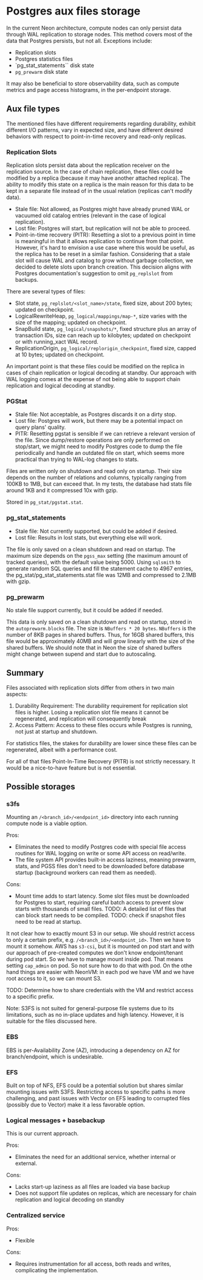 # Postgres aux files storage

In the current Neon architecture, compute nodes can only persist data through WAL replication to storage nodes. This method covers most of the data that Postgres persists, but not all. Exceptions include:

* Replication slots
* Postgres statistics files
* `pg_stat_statements`` disk state
* `pg_prewarm` disk state

It may also be beneficial to store observability data, such as compute metrics and page access histograms, in the per-endpoint storage.

## Aux file types

The mentioned files have different requirements regarding durability, exhibit different I/O patterns, vary in expected size, and have different desired behaviors with respect to point-in-time recovery and read-only replicas.

### Replication Slots

Replication slots persist data about the replication receiver on the replication source. In the case of chain replication, these files could be modified by a replica (because it may have another attached replica). The ability to modify this state on a replica is the main reason for this data to be kept in a separate file instead of in the usual relation (replicas can't modify data).

* Stale file: Not allowed, as Postgres might have already pruned WAL or vacuumed old catalog entries (relevant in the case of logical replication).
* Lost file: Postgres will start, but replication will not be able to proceed.
* Point-in-time recovery (PITR): Resetting a slot to a previous point in time is meaningful in that it allows replication to continue from that point. However, it's hard to envision a use case where this would be useful, as the replica has to be reset in a similar fashion. Considering that a stale slot will cause WAL and catalog to grow without garbage collection, we decided to delete slots upon branch creation. This decision aligns with Postgres documentation's suggestion to omit `pg_replslot` from backups.

There are several types of files:

* Slot state, `pg_replslot/<slot_name>/state`, fixed size, about 200 bytes; updated on checkpoint.
* LogicalRewriteHeap, `pg_logical/mappings/map-*`, size varies with the size of the mapping; updated on checkpoint.
* SnapBuild state, `pg_logical/snapshots/*`, fixed structure plus an array of transaction IDs, size can reach up to kilobytes; updated on checkpoint or with running_xact WAL record.
* ReplicationOrigin, `pg_logical/replorigin_checkpoint`, fixed size, capped at 10 bytes; updated on checkpoint.

An important point is that these files could be modified on the replica in cases of chain replication or logical decoding at standby. Our approach with WAL logging comes at the expense of not being able to support chain replication and logical decoding at standby.

### PGStat

* Stale file: Not acceptable, as Postgres discards it on a dirty stop.
* Lost file: Postgres will work, but there may be a potential impact on query plans' quality.
* PITR: Resetting pgstat is sensible if we can retrieve a relevant version of the file. Since dump/restore operations are only performed on stop/start, we might need to modify Postgres code to dump the file periodically and handle an outdated file on start, which seems more practical than trying to WAL-log changes to stats.

Files are written only on shutdown and read only on startup. Their size depends on the number of relations and columns, typically ranging from 100KB to 1MB, but can exceed that. In my tests, the database had stats file around 1KB and it compressed 10x with gzip.

Stored in `pg_stat/pgstat.stat`.

### pg_stat_statements

* Stale file: Not currently supported, but could be added if desired.
* Lost file: Results in lost stats, but everything else will work.

The file is only saved on a clean shutdown and read on startup. The maximum size depends on the `pgss_max` setting (the maximum amount of tracked queries), with the default value being 5000. Using `sqlsmith` to generate random SQL queries and fill the statement cache to 4967 entries, the pg_stat/pg_stat_statements.stat file was 12MB and compressed to 2.1MB with gzip.

### pg_prewarm

No stale file support currently, but it could be added if needed.

This data is only saved on a clean shutdown and read on startup, stored in the `autoprewarm.blocks` file. The size is `NBuffers * 20 bytes`. `NBuffers` is the number of 8KB pages in shared buffers. Thus, for 16GB shared buffers, this file would be approximately 40MB and will grow linearly with the size of the shared buffers. We should note that in Neon the size of shared buffers might change between supend and start due to autoscaling.

## Summary

Files associated with replication slots differ from others in two main aspects:
1. Durability Requirement: The durability requirement for replication slot files is higher. Losing a replication slot file means it cannot be regenerated, and replication will consequently break
2. Access Pattern: Access to these files occurs while Postgres is running, not just at startup and shutdown.

For statistics files, the stakes for durability are lower since these files can be regenerated, albeit with a performance cost.

For all of that files Point-In-Time Recovery (PITR) is not strictly necessary. It would be a nice-to-have feature but is not essential.

## Possible storages

### s3fs

Mounting an `/<branch_id>/<endpoint_id>` directory into each running compute node is a viable option.

Pros:

* Eliminates the need to modify Postgres code with special file access routines for WAL logging on write or some API access on read/write.
* The file system API provides built-in access laziness, meaning prewarm, stats, and PGSS files don't need to be downloaded before database startup (background workers can read them as needed).

Cons:

* Mount time adds to start latency. Some slot files must be downloaded for Postgres to start, requiring careful batch access to prevent slow starts with thousands of small files. TODO: A detailed list of files that can block start needs to be compiled. TODO: check if snapshot files need to be read at startup.

It not clear how to exactly mount S3 in our setup. We should restrict access to only a certain prefix, e.g. `/<branch_id>/<endpoint_id>`. Then we have to mount it somehow. AWS has `s3-csi`, but it is mounted on pod start and with our approach of pre-created computes we don't know endpoint/tenant during pod start. So we have to manage mount inside pod. That means setting `cap_admin` on pod. So not sure how to do that with pod. On the othe hand things are easier with NeonVM: in each pod we have VM and we have root access to it, so we can mount S3.

TODO: Determine how to share credentials with the VM and restrict access to a specific prefix.

Note: S3FS is not suited for general-purpose file systems due to its limitations, such as no in-place updates and high latency. However, it is suitable for the files discussed here.

### EBS

EBS is per-Availability Zone (AZ), introducing a dependency on AZ for branch/endpoint, which is undesirable.

### EFS

Built on top of NFS, EFS could be a potential solution but shares similar mounting issues with S3FS. Restricting access to specific paths is more challenging, and past issues with Vector on EFS leading to corrupted files (possibly due to Vector) make it a less favorable option.

### Logical messages + basebackup

This is our current approach.

Pros:
* Eliminates the need for an additional service, whether internal or external.

Cons:
* Lacks start-up laziness as all files are loaded via base backup
* Does not support file updates on replicas, which are necessary for chain replication and logical decoding on standby

### Centralized service

Pros:
* Flexible

Cons:
* Requires instrumentation for all access, both reads and writes, complicating the implementation.
